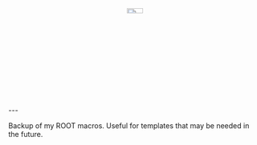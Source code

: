 <div align="center">
<img src="https://root.cern.ch/root/htmldoc/guides/users-guide/pictures/rootlogo.png" height="5%" width="25%">
</div>
---

Backup of my ROOT macros. Useful for templates that may be needed in the future.

